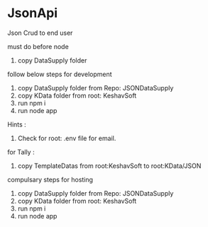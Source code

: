 # JsonApi
Json Crud to end user

must do before node

1.  copy DataSupply folder

follow below steps for development

1.  copy DataSupply folder from Repo: JSONDataSupply
2.  copy KData folder from root: KeshavSoft
3.  run npm i
4.  run node app

Hints :

1.  Check for root: .env file for email.

for Tally :

1.  copy TemplateDatas from root:KeshavSoft to root:KData/JSON


compulsary steps for hosting

1.  copy DataSupply folder from Repo: JSONDataSupply
2.  copy KData folder from root: KeshavSoft
3.  run npm i
4.  run node app


